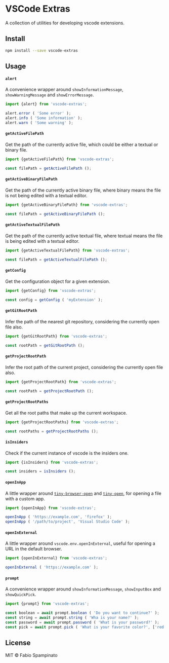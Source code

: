# VSCode Extras

A collection of utilities for developing vscode extensions.

## Install

```sh
npm install --save vscode-extras
```

## Usage

#### `alert`

A convenience wrapper around `showInformationMessage`, `showWarningMessage` and `showErrorMessage`.

```ts
import {alert} from 'vscode-extras';

alert.error ( 'Some error' );
alert.info ( 'Some information' );
alert.warn ( 'Some warning' );
```

#### `getActiveFilePath`

Get the path of the currently active file, which could be either a textual or binary file.

```ts
import {getActiveFilePath} from 'vscode-extras';

const filePath = getActiveFilePath ();
```

#### `getActiveBinaryFilePath`

Get the path of the currently active binary file, where binary means the file is not being edited with a textual editor.

```ts
import {getActiveBinaryFilePath} from 'vscode-extras';

const filePath = getActiveBinaryFilePath ();
```

#### `getActiveTextualFilePath`

Get the path of the currently active textual file, where textual means the file is being edited with a textual editor.

```ts
import {getActiveTextualFilePath} from 'vscode-extras';

const filePath = getActiveTextualFilePath ();
```

#### `getConfig`

Get the configuration object for a given extension.

```ts
import {getConfig} from 'vscode-extras';

const config = getConfig ( 'myExtension' );
```

#### `getGitRootPath`

Infer the path of the nearest git repository, considering the currently open file also.

```ts
import {getGitRootPath} from 'vscode-extras';

const rootPath = getGitRootPath ();
```

#### `getProjectRootPath`

Infer the root path of the current project, considering the currently open file also.

```ts
import {getProjectRootPath} from 'vscode-extras';

const rootPath = getProjectRootPath ();
```

#### `getProjectRootPaths`

Get all the root paths that make up the current workspace.

```ts
import {getProjectRootPaths} from 'vscode-extras';

const rootPaths = getProjectRootPaths ();
```

#### `isInsiders`

Check if the current instance of vscode is the insiders one.

```ts
import {isInsiders} from 'vscode-extras';

const insiders = isInsiders ();
```

#### `openInApp`

A little wrapper around [`tiny-browser-open`](https://github.com/fabiospampinato/tiny-browser-open) and [`tiny-open`](https://github.com/fabiospampinato/tiny-open), for opening a file with a custom app.

```ts
import {openInApp} from 'vscode-extras';

openInApp ( 'https://example.com', 'firefox' );
openInApp ( '/path/to/project', 'Visual Studio Code' );
```

#### `openInExternal`

A little wrapper around `vscode.env.openInExternal`, useful for opening a URL in the default browser.

```ts
import {openInExternal} from 'vscode-extras';

openInExternal ( 'https://example.com' );
```

#### `prompt`

A convenience wrapper around `showInformationMessage`, `showInputBox` and `showQuickPick`.

```ts
import {prompt} from 'vscode-extras';

const boolean = await prompt.boolean ( 'Do you want to continue?' );
const string = await prompt.string ( 'Wha is your name?' );
const password = await prompt.password ( 'What is your password?' );
const pick = await prompt.pick ( 'What is your favorite color?', ['red', 'green', 'blue'] );
```

## License

MIT © Fabio Spampinato

